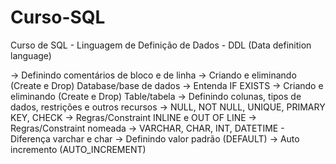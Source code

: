 # Curso-SQL
 Curso de SQL - Linguagem de Definição de Dados - DDL (Data definition language)

→ Definindo comentários de bloco e de linha 
→ Criando e eliminando (Create e Drop) Database/base de dados
→ Entenda IF EXISTS 
→ Criando e eliminando (Create e Drop) Table/tabela
→ Definindo colunas, tipos de dados, restrições e outros recursos
→ NULL, NOT NULL, UNIQUE, PRIMARY KEY, CHECK 
→ Regras/Constraint INLINE e OUT OF LINE 
→ Regras/Constraint nomeada
→ VARCHAR, CHAR, INT, DATETIME - Diferença varchar e char
→ Definindo valor padrão (DEFAULT) 
→ Auto incremento (AUTO_INCREMENT)
